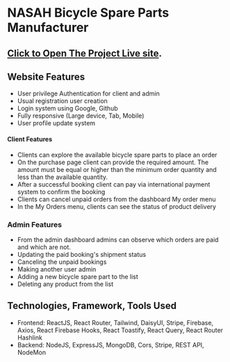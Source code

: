 # NASAH Bicycle Spare Parts Manufacturer

## [Click to Open The Project Live site](https://nbsp-manufacturer.web.app/).

## Website Features
* User privilege Authentication for client and admin
* Usual registration user creation
* Login system using Google, Github 
* Fully responsive (Large device, Tab, Mobile)
* User profile update system

#### Client Features
* Clients can explore the available bicycle spare parts to place an order
* On the purchase page client can provide the required amount. The amount must be equal or higher than the minimum order quantity and less than the available quantity.
* After a successful booking client can pay via international payment system to confirm the booking
* Clients can cancel unpaid orders from the dashboard My order menu
* In the My Orders menu, clients can see the status of product delivery

### Admin Features
* From the admin dashboard admins can observe which orders are paid and which are not.
* Updating the paid booking's shipment status
* Canceling the unpaid bookings
* Making another user admin
* Adding a new bicycle spare part to the list
* Deleting any product from the list

## Technologies, Framework, Tools Used
* Frontend: ReactJS, React Router, Tailwind, DaisyUI, Stripe, Firebase, Axios, React Firebase Hooks, React Toastify, React Query, React Router Hashlink
* Backend: NodeJS, ExpressJS, MongoDB, Cors, Stripe, REST API, NodeMon
